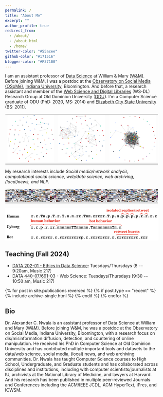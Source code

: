 ```yaml
---
permalink: /
title: "About Me"
excerpt: ""
author_profile: true
redirect_from: 
  - /about/
  - /about.html
  - /home/
twitter-color: "#55acee"
github-color: "#171516"
blogger-color: "#F37100"
---
```

I am an assistant professor of [Data Science](https://www.wm.edu/as/data-science/index.php) at William & Mary ([W&M](https://www.wm.edu/)). Before joining W&M, I was a postdoc at the [Observatory on Social Media (OSoMe)](https://osome.iu.edu/), [Indiana University](https://www.indiana.edu/), Bloomington. And before that, a research assistant and member of the [Web Science and Digital Libraries](https://oduwsdl.github.io/) (WS-DL) Research Group at Old Dominion University ([ODU](https://odu.edu/)). I'm a Computer Science graduate of ODU (PhD: 2020, MS: 2014) and [Elizabeth City State University](https://www.ecsu.edu/) (BS: 2011). 

  
<table align="center" style="border: 1px solid white; border-collapse: collapse;">
  <tr>
    <td style="border: 0px solid white; border-collapse: collapse;">
      <a href="/research/" title="Click me :)">
        <img src="/images/research/sample_graph_1.png" alt="Slow news cycle story graph" class="img">
      </a>
    </td>
    <td style="border: 0px solid white; border-collapse: collapse;">
      <a href="/research/" title="Click me :)">
        <img src="/images/research/sample_graph_2.png" alt="Split attention story graph" class="img">
      </a>
    </td>
    <td style="border: 0px solid white; border-collapse: collapse;">
      <a href="/research/" title="Click me :)">
        <img src="/images/research/sample_graph_3.png" alt="Mueller report story graph" class="img">
      </a>
    </td>
  </tr>
</table>

My research interests include *Social media/network analysis, computational social science, web/data science, web archiving, (local)news, and NLP.*

<table align="center" style="border: 1px solid white; border-collapse: collapse;">
  <tr>
    <td style="padding: 0.0em; border: 0px solid white;">
      <a href="/research/" target="_blank" title="Click me! Local news collage">
        <img src="/images/research/LMG0.png" alt="Local news collage" class="img">
      </a>
    </td>
    <td style="padding: 0.0em; border: 0px solid white;">
      <a href="/research/" target="_blank" title="Click me! Local news collage">
        <img src="/images/research/LMG1.png" alt="Local news collage" class="img">
      </a>
    </td>
    <td style="padding: 0.0em; border: 0px solid white;">
      <a href="/research/" target="_blank" title="Click me! Local news collage">
        <img src="/images/research/LMG2.png" alt="Local news collage" class="img">
      </a>
    </td>
    <td style="padding: 0.0em; border: 0px solid white;">
      <a href="/research/" target="_blank" title="Click me! Local news collage">
        <img src="/images/research/LMG3.png" alt="Local news collage" class="img">
      </a>
    </td>
    <td style="padding: 0.0em; border: 0px solid white;">
      <a href="/research/" target="_blank" title="Click me! Local news collage">
        <img src="/images/research/LMG0.png" alt="Local news collage" class="img">
      </a>
    </td>
    <td style="padding: 0.0em; border: 0px solid white;">
      <a href="/research/" target="_blank" title="Click me! Local news collage">
        <img src="/images/research/LMG1.png" alt="Local news collage" class="img">
      </a>
    </td>
    <td style="padding: 0.0em; border: 0px solid white;">
      <a href="/research/" target="_blank" title="Click me! Local news collage">
        <img src="/images/research/LMG2.png" alt="Local news collage" class="img">
      </a>
    </td>
    <td style="padding: 0.0em; border: 0px solid white;">
      <a href="/research/" target="_blank" title="Click me! Local news collage">
        <img src="/images/research/LMG3.png" alt="Local news collage" class="img">
      </a>
    </td>
    <td style="padding: 0.0em; border: 0px solid white;">
      <a href="/research/" target="_blank" title="Click me! Local news collage">
        <img src="/images/research/LMG0.png" alt="Local news collage" class="img">
      </a>
    </td>
    <td style="padding: 0.0em; border: 0px solid white;">
      <a href="/research/" target="_blank" title="Click me! Local news collage">
        <img src="/images/research/LMG1.png" alt="Local news collage" class="img">
      </a>
    </td>
    <td style="padding: 0.0em; border: 0px solid white;">
      <a href="/research/" target="_blank" title="Click me! Local news collage">
        <img src="/images/research/LMG2.png" alt="Local news collage" class="img">
      </a>
    </td>
    <td style="padding: 0.0em; border: 0px solid white;">
      <a href="/research/" target="_blank" title="Click me! Local news collage">
        <img src="/images/research/LMG3.png" alt="Local news collage" class="img">
      </a>
    </td>

  </tr>
</table>

<a href="/research/" target="_blank" title="Click me :)">
    <img src="/images/research/sample_3_user_blocs.png" alt="Human vs. Cyborg vs. Bot BLOC" class="img">
</a>

## Teaching (Fall 2024)

* [DATA 202-01 - Ethics in Data Science](/teaching/2024-fall-data-202-01): Tuesdays/Thursdays (8 -– 9:20am, Music 217)
* DATA [440-07](/teaching/2024-fall-data-440-07)/[691-03](/teaching/2024-fall-data-691-03) - Web Science: Tuesdays/Thursdays (9:30 -– 10:50 am, Music 217)

{% for post in site.publications reversed %}
  {% if post.type == "recent" %}
    {% include archive-single.html %}
  {% endif %}
{% endfor %}


## Bio

Dr. Alexander C. Nwala is an assistant professor of Data Science at William and Mary (W&M). Before joining W&M, he was a postdoc at the Observatory on Social Media, Indiana University, Bloomington, with a research focus on dis/misinformation diffusion, detection, and countering of online manipulation. He received his PhD in Computer Science at Old Dominion University and has contributed multiple important tools and datasets to the data/web science, social media, (local) news, and web archiving communities. Dr. Nwala has taught Computer Science courses to High School, Undergraduate, and Graduate students and has collaborated across disciplines and institutions, including with computer scientists/journalists at IU, archivists at the National Library of Medicine, and lawyers at Harvard. And his research has been published in multiple peer-reviewed Journals and Conferences including the ACM/IEEE JCDL, ACM HyperText, iPres, and ICWSM.